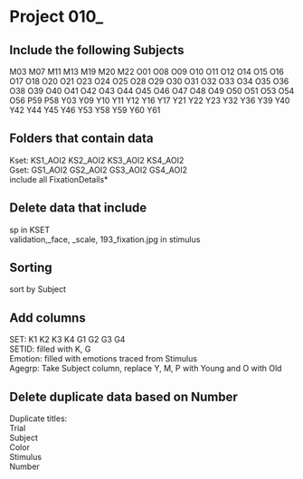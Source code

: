 # Project 010_

## Include the following Subjects
M03
M07
M11
M13
M19
M20
M22
O01
O08
O09
O10
O11
O12
O14
O15
O16
O17
O18
O20
O21
O23
O24
O25
O28
O29
O30
O31
O32
O33
O34
O35
O36
O38
O39
O40
O41
O42
O43
O44
O45
O46
O47
O48
O49
O50
O51
O53
O54
O56
P59
P58
Y03
Y09
Y10
Y11
Y12
Y16
Y17
Y21
Y22
Y23
Y32
Y36
Y39
Y40
Y42
Y44
Y45
Y46
Y53
Y58
Y59
Y60
Y61

## Folders that contain data
Kset: KS1_AOI2  KS2_AOI2 KS3_AOI2 KS4_AOI2<br />
Gset: GS1_AOI2  GS2_AOI2 GS3_AOI2 GS4_AOI2<br />
include all FixationDetails*

## Delete data that include 
sp in KSET<br />
validation,_face, _scale, 193_fixation.jpg in stimulus

## Sorting 
sort by Subject

## Add columns
SET: K1 K2 K3 K4 G1 G2 G3 G4 <br />
SETID: filled with K, G <br />
Emotion: filled with emotions traced from Stimulus <br />
Agegrp: Take Subject column, replace Y, M, P with Young and  O with Old

## Delete duplicate data based on Number
Duplicate titles:<br />
Trial<br />
Subject<br />
Color<br />
Stimulus<br />
Number

